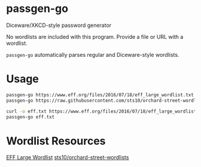 # passgen-go
Diceware/XKCD-style password generator

No wordlists are included with this program. Provide a file or URL with a wordlist.

`passgen-go` automatically parses regular and Diceware-style wordlists.

# Usage



```sh
passgen-go https://www.eff.org/files/2016/07/18/eff_large_wordlist.txt
passgen-go https://raw.githubusercontent.com/sts10/orchard-street-wordlists/refs/heads/main/lists/orchard-street-medium.txt

curl -o eff.txt https://www.eff.org/files/2016/07/18/eff_large_wordlist.txt
passgen-go eff.txt
```

# Wordlist Resources
[EFF Large Wordlist](https://www.eff.org/document/passphrase-wordlists)
[sts10/orchard-street-wordlists](https://github.com/sts10/orchard-street-wordlists/tree/main)
